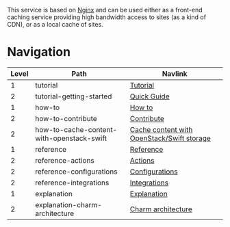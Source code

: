 This service is based on [Nginx](https://nginx.com) and can be used either as a front-end caching service providing high bandwidth access to sites (as a kind of CDN), or as a local cache of sites.

# Navigation

| Level | Path | Navlink |
| -- | -- | -- |
| 1 | tutorial | [Tutorial]() |
| 2 | tutorial-getting-started | [Quick Guide](/t/content-cache-k8s-docs-quick-guide/8651) |
| 1 | how-to | [How to]() |
| 2 | how-to-contribute | [Contribute](/t/content-cache-k8s-docs-contributing/8617) |
| 2 | how-to-cache-content-with-openstack-swift | [Cache content with OpenStack/Swift storage](/t/content-cache-k8s-docs-content-cache-with-openstack-swift-storage/8619) |
| 1 | reference | [Reference]() |
| 2 | reference-actions | [Actions](/t/content-cache-k8s-docs-actions/8715) |
| 2 | reference-configurations | [Configurations](/t/content-cache-k8s-docs-configurations/8714) |
| 2 | reference-integrations | [Integrations](/t/content-cache-k8s-docs-integrations/8713) |
| 1 | explanation | [Explanation]() |
| 2 | explanation-charm-architecture | [Charm architecture](/t/content-cache-k8s-docs-charm-architecture/8712) |